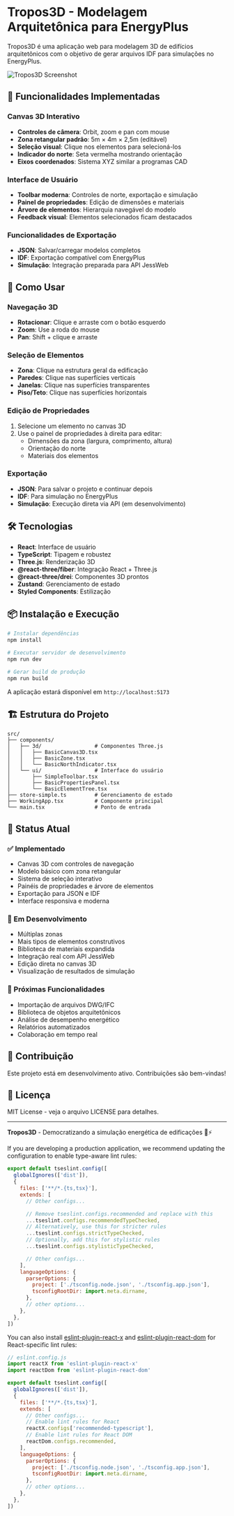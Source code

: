 # Tropos3D - Modelagem Arquitetônica para EnergyPlus

Tropos3D é uma aplicação web para modelagem 3D de edifícios arquitetônicos com o objetivo de gerar arquivos IDF para simulações no EnergyPlus.

![Tropos3D Screenshot](screenshot.png)

## 🚀 Funcionalidades Implementadas

### Canvas 3D Interativo
- **Controles de câmera**: Orbit, zoom e pan com mouse
- **Zona retangular padrão**: 5m × 4m × 2,5m (editável)
- **Seleção visual**: Clique nos elementos para selecioná-los
- **Indicador do norte**: Seta vermelha mostrando orientação
- **Eixos coordenados**: Sistema XYZ similar a programas CAD

### Interface de Usuário
- **Toolbar moderna**: Controles de norte, exportação e simulação
- **Painel de propriedades**: Edição de dimensões e materiais
- **Árvore de elementos**: Hierarquia navegável do modelo
- **Feedback visual**: Elementos selecionados ficam destacados

### Funcionalidades de Exportação
- **JSON**: Salvar/carregar modelos completos
- **IDF**: Exportação compatível com EnergyPlus
- **Simulação**: Integração preparada para API JessWeb

## 🎯 Como Usar

### Navegação 3D
- **Rotacionar**: Clique e arraste com o botão esquerdo
- **Zoom**: Use a roda do mouse
- **Pan**: Shift + clique e arraste

### Seleção de Elementos
- **Zona**: Clique na estrutura geral da edificação
- **Paredes**: Clique nas superfícies verticais
- **Janelas**: Clique nas superfícies transparentes
- **Piso/Teto**: Clique nas superfícies horizontais

### Edição de Propriedades
1. Selecione um elemento no canvas 3D
2. Use o painel de propriedades à direita para editar:
   - Dimensões da zona (largura, comprimento, altura)
   - Orientação do norte
   - Materiais dos elementos

### Exportação
- **JSON**: Para salvar o projeto e continuar depois
- **IDF**: Para simulação no EnergyPlus
- **Simulação**: Execução direta via API (em desenvolvimento)

## 🛠️ Tecnologias

- **React**: Interface de usuário
- **TypeScript**: Tipagem e robustez
- **Three.js**: Renderização 3D
- **@react-three/fiber**: Integração React + Three.js
- **@react-three/drei**: Componentes 3D prontos
- **Zustand**: Gerenciamento de estado
- **Styled Components**: Estilização

## 📦 Instalação e Execução

```bash
# Instalar dependências
npm install

# Executar servidor de desenvolvimento
npm run dev

# Gerar build de produção
npm run build
```

A aplicação estará disponível em `http://localhost:5173`

## 🏗️ Estrutura do Projeto

```
src/
├── components/
│   ├── 3d/                 # Componentes Three.js
│   │   ├── BasicCanvas3D.tsx
│   │   ├── BasicZone.tsx
│   │   └── BasicNorthIndicator.tsx
│   └── ui/                 # Interface do usuário
│       ├── SimpleToolbar.tsx
│       ├── BasicPropertiesPanel.tsx
│       └── BasicElementTree.tsx
├── store-simple.ts         # Gerenciamento de estado
├── WorkingApp.tsx          # Componente principal
└── main.tsx                # Ponto de entrada
```

## 🔄 Status Atual

### ✅ Implementado
- Canvas 3D com controles de navegação
- Modelo básico com zona retangular
- Sistema de seleção interativo
- Painéis de propriedades e árvore de elementos
- Exportação para JSON e IDF
- Interface responsiva e moderna

### 🔧 Em Desenvolvimento
- Múltiplas zonas
- Mais tipos de elementos construtivos
- Biblioteca de materiais expandida
- Integração real com API JessWeb
- Edição direta no canvas 3D
- Visualização de resultados de simulação

### 🎯 Próximas Funcionalidades
- Importação de arquivos DWG/IFC
- Biblioteca de objetos arquitetônicos
- Análise de desempenho energético
- Relatórios automatizados
- Colaboração em tempo real

## 🤝 Contribuição

Este projeto está em desenvolvimento ativo. Contribuições são bem-vindas!

## 📄 Licença

MIT License - veja o arquivo LICENSE para detalhes.

---

**Tropos3D** - Democratizando a simulação energética de edificações 🏢⚡

If you are developing a production application, we recommend updating the configuration to enable type-aware lint rules:

```js
export default tseslint.config([
  globalIgnores(['dist']),
  {
    files: ['**/*.{ts,tsx}'],
    extends: [
      // Other configs...

      // Remove tseslint.configs.recommended and replace with this
      ...tseslint.configs.recommendedTypeChecked,
      // Alternatively, use this for stricter rules
      ...tseslint.configs.strictTypeChecked,
      // Optionally, add this for stylistic rules
      ...tseslint.configs.stylisticTypeChecked,

      // Other configs...
    ],
    languageOptions: {
      parserOptions: {
        project: ['./tsconfig.node.json', './tsconfig.app.json'],
        tsconfigRootDir: import.meta.dirname,
      },
      // other options...
    },
  },
])
```

You can also install [eslint-plugin-react-x](https://github.com/Rel1cx/eslint-react/tree/main/packages/plugins/eslint-plugin-react-x) and [eslint-plugin-react-dom](https://github.com/Rel1cx/eslint-react/tree/main/packages/plugins/eslint-plugin-react-dom) for React-specific lint rules:

```js
// eslint.config.js
import reactX from 'eslint-plugin-react-x'
import reactDom from 'eslint-plugin-react-dom'

export default tseslint.config([
  globalIgnores(['dist']),
  {
    files: ['**/*.{ts,tsx}'],
    extends: [
      // Other configs...
      // Enable lint rules for React
      reactX.configs['recommended-typescript'],
      // Enable lint rules for React DOM
      reactDom.configs.recommended,
    ],
    languageOptions: {
      parserOptions: {
        project: ['./tsconfig.node.json', './tsconfig.app.json'],
        tsconfigRootDir: import.meta.dirname,
      },
      // other options...
    },
  },
])
```
